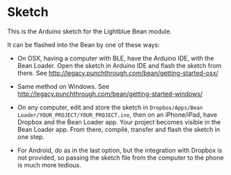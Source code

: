 # Sketch

This is the Arduino sketch for the Lightblue Bean module.

It can be flashed into the Bean by one of these ways:

- On OSX, having a computer with BLE, have the Arduino IDE,
  with the Bean Loader. Open the sketch in Arduino IDE and flash the
  sketch from there. See http://legacy.punchthrough.com/bean/getting-started-osx/

- Same method on Windows. See
  http://legacy.punchthrough.com/bean/getting-started-windows/

- On any computer, edit and store the sketch in
  `Dropbox/Apps/Bean Loader/YOUR_PROJECT/YOUR_PROJECT.ino`, then on
  an iPhone/iPad, have Dropbox and the Bean Loader app. Your project
  becomes visible in the Bean Loader app. From there, compile,
  transfer and flash the sketch in one step.

- For Android, do as in the last option, but the integration with
  Dropbox is not provided, so passing the sketch file from the
  computer to the phone is much more tedious.
